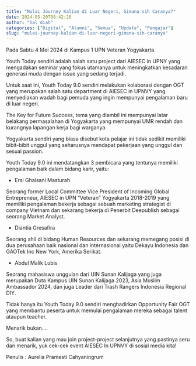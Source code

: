 ```yaml
---
title: "Mulai Journey Kalian di Luar Negeri, Gimana sih Caranya?"
date: 2024-05-20T08:42:20
author: "hal diah"
categories: ["Digital", "Alumni", "Semua", "Update", "Pengajar"]
slug: "mulai-journey-kalian-di-luar-negeri-gimana-sih-caranya"
---
```


Pada Sabtu 4 Mei 2024 di Kampus 1 UPN Veteran Yogyakarta.

Youth Today sendiri adalah salah satu project dari AIESEC in UPNY yang mengadakan seminar yang fokus utamanya untuk meningkatkan kesadaran generasi muda dengan issue yang sedang terjadi. 

Untuk saat ini, Youth Today 9.0 sendiri melakukan kolaborasi dengan OGT yang merupakan salah satu department di AIESEC in UPNVY yang menyediakan wadah bagi pemuda yang ingin mempunyai pengalaman baru di luar negeri.

The Key for Future Success, tema yang diambil ini mempunyai latar belakang permasalahan di Yogyakarta yang mempunyai UMR rendah dan kurangnya lapangan kerja bagi warganya. 

Yogyakarta sendiri yang biasa disebut kota pelajar ini tidak sedikit memiliki bibit-bibit unggul yang seharusnya mendapat pekerjaan yang unggul dan sesuai passion.

Youth Today 9.0 ini mendatangkan 3 pembicara yang tentunya memiliki pengalaman baik dalam bidang karir, yaitu:

- Ersi Ghaisani Masturah

Seorang former Local Committee Vice President of Incoming Global Entrepreneur, AIESEC in UPN “Veteran” Yogyakarta 2018-2019 yang memiliki pengalaman bekerja sebagai sebuah marketing strategist di company Vietnam dan sekarang bekerja di Penerbit Deepublish sebagai seorang Market Analyst. 

- Diantia Gresafira

Seorang ahli di bidang Human Resources dan sekarang memegang posisi di dua perusahaan baik nasional dan internasional yaitu Dekayu Indonesia dan GAOTek Inc New York, Amerika Serikat. 

- Abdul Malik Lubis

Seorang mahasiswa unggulan dari UIN Sunan Kalijaga yang juga merupakan Duta Kampus UIN Sunan Kalijaga 2023, Asia Muslim Ambassador 2024, dan juga Leader dari Trash Rangers Indonesia Regional DIY.

Tidak hanya itu Youth Today 9.0 sendiri menghadirkan Opportunity Fair OGT yang membantu peserta untuk memulai pengalaman mereka sebagai talent ataupun teacher.

Menarik bukan….

So, buat kalian yang mau join project-project selanjutnya yang pastinya seru dan menarik, yuk cek-cek event AIESEC In UPNVY di sosial media kita!

Penulis : Aurelia Pramesti Cahyaningrum